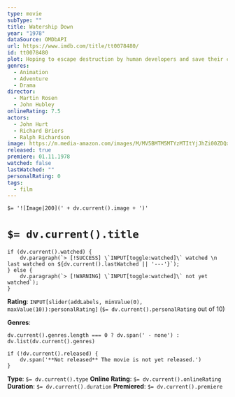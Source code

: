 ```yaml
---
type: movie
subType: ""
title: Watership Down
year: "1978"
dataSource: OMDbAPI
url: https://www.imdb.com/title/tt0078480/
id: tt0078480
plot: Hoping to escape destruction by human developers and save their community, a colony of rabbits, led by Hazel and Fiver, seek out a safe place to set up a new warren.
genres:
  - Animation
  - Adventure
  - Drama
director:
  - Martin Rosen
  - John Hubley
onlineRating: 7.5
actors:
  - John Hurt
  - Richard Briers
  - Ralph Richardson
image: https://m.media-amazon.com/images/M/MV5BMTM5MTYzMTItYjJhZi00ZDQxLWI3NzYtMjQ2ZWVlYjVlMjMzXkEyXkFqcGc@._V1_SX300.jpg
released: true
premiere: 01.11.1978
watched: false
lastWatched: ""
personalRating: 0
tags:
  - film
---
```


`$= '![Image|200](' + dv.current().image + ')'`

# `$= dv.current().title`

```dataviewjs
if (dv.current().watched) {
	dv.paragraph(`> [!SUCCESS] \`INPUT[toggle:watched]\` watched \n last watched on ${dv.current().lastWatched || '---'}`);
} else {
	dv.paragraph(`> [!WARNING] \`INPUT[toggle:watched]\` not yet watched`);
}
```

**Rating**:  `INPUT[slider(addLabels, minValue(0), maxValue(10)):personalRating]` (`$= dv.current().personalRating` out of 10)

**Genres**:
```dataviewjs
dv.current().genres.length === 0 ? dv.span(' - none') : dv.list(dv.current().genres)
```

```dataviewjs
if (!dv.current().released) {
	dv.span('**Not released** The movie is not yet released.')
}
```

**Type**: `$= dv.current().type`
**Online Rating**: `$= dv.current().onlineRating`
**Duration**:  `$= dv.current().duration`
**Premiered**: `$= dv.current().premiere`